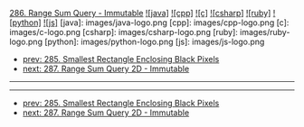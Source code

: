 [286. Range Sum Query - Immutable](https://leetcode.com/problems/range-sum-query-immutable/)
[![java]](https://github.com/leetcode-study-group/leetcode-java-solutions/blob/master/286-range-sum-query-immutable.md)
[![cpp]](https://github.com/leetcode-study-group/leetcode-cpp-solutions/blob/master/286-range-sum-query-immutable.md)
[![c]](https://github.com/leetcode-study-group/leetcode-c-solutions/blob/master/286-range-sum-query-immutable.md)
[![csharp]](https://github.com/leetcode-study-group/leetcode-csharp-solutions/blob/master/286-range-sum-query-immutable.md)
[![ruby]](https://github.com/leetcode-study-group/leetcode-ruby-solutions/blob/master/286-range-sum-query-immutable.md)
[![python]](https://github.com/leetcode-study-group/leetcode-python-solutions/blob/master/286-range-sum-query-immutable.md)
[![js]](https://github.com/leetcode-study-group/leetcode-js-solutions/blob/master/286-range-sum-query-immutable.md)
[java]: images/java-logo.png
[cpp]: images/cpp-logo.png
[c]: images/c-logo.png
[csharp]: images/csharp-logo.png
[ruby]: images/ruby-logo.png
[python]: images/python-logo.png
[js]: images/js-logo.png

- [prev: 285. Smallest Rectangle Enclosing Black Pixels](285-smallest-rectangle-enclosing-black-pixels.md)
- [next: 287. Range Sum Query 2D - Immutable](287-range-sum-query-2d-immutable.md)

---


---

- [prev: 285. Smallest Rectangle Enclosing Black Pixels](285-smallest-rectangle-enclosing-black-pixels.md)
- [next: 287. Range Sum Query 2D - Immutable](287-range-sum-query-2d-immutable.md)
